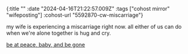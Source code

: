 {:title ""
 :date "2024-04-16T21:22:57.009Z"
 :tags ["cohost mirror" "wifeposting"]
 :cohost-url "5592870-cw-miscarriage"}

my wife is experiencing a miscarriage right now. all either of us can do when we're alone together is hug and cry.

[be at peace, baby, and be gone](https://youtu.be/8-Mj3wKU-wg)
